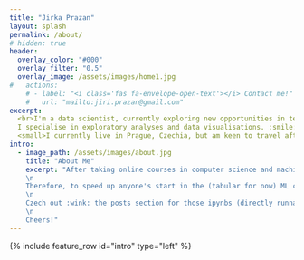 ```yaml
---
title: "Jirka Prazan"
layout: splash
permalink: /about/
# hidden: true
header:
  overlay_color: "#000"
  overlay_filter: "0.5"
  overlay_image: /assets/images/home1.jpg
#   actions:
    # - label: "<i class='fas fa-envelope-open-text'></i> Contact me!"
    #   url: "mailto:jiri.prazan@gmail.com"
excerpt:
  <br>I'm a data scientist, currently exploring new opportunities in tech, ideally working on products I feel passionate about.
  I specialise in exploratory analyses and data visualisations. :smile:<br/>
  <small>I currently live in Prague, Czechia, but am keen to travel after the global pandemic subsides.</small>
intro: 
  - image_path: /assets/images/about.jpg
    title: "About Me"
    excerpt: "After taking online courses in computer science and machine learning alongside fulltime work, I started competing on [kaggle](https://www.kaggle.com/zaefir) and [Analytics Vidhya](https://www.analyticsvidhya.com). After going through 30+ competitions, I realised that most of them fit a certain pattern.\n
    \n
    Therefore, to speed up anyone's start in the (tabular for now) ML comps world, I decided to publish a few templates for different competition types, that show how to explore relationships between variables, fill null values, do basic transformations. The templates also show how to establish a simple model baseline, which is useful to set as early as possible, to be able to benchmark future scripts. No feature engineering, hyper parameter tuning or deep learning is included (that's secret sauce for now).\n
    \n
    Czech out :wink: the posts section for those ipynbs (directly runnable in Google Colab), more will be added as time goes on.\n
    \n
    Cheers!"
---
```


{% include feature_row id="intro" type="left" %}